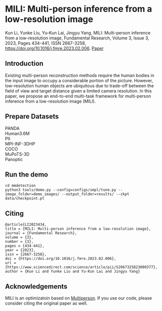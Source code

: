 # MILI: Multi-person inference from a low-resolution image
Kun Li, Yunke Liu, Yu-Kun Lai, Jingyu Yang,
MILI: Multi-person inference from a low-resolution image,
Fundamental Research,
Volume 3, Issue 3,
2023,
Pages 434-441,
ISSN 2667-3258,
https://doi.org/10.1016/j.fmre.2023.02.006.
[Paper](https://www.sciencedirect.com/science/article/pii/S2667325823000377?utm_campaign=STMJ_AUTH_SERV_PUBLISHED&utm_medium=email&utm_acid=269426632&SIS_ID=&dgcid=STMJ_AUTH_SERV_PUBLISHED&CMX_ID=&utm_in=DM345715&utm_source=AC#sec0008)

## Introduction
Existing multi-person reconstruction methods require the human bodies in the input image to occupy a considerable portion of the picture. However, low-resolution human objects are ubiquitous due to trade-off between the field of view and target distance given a limited camera resolution. In this paper, we propose an end-to-end multi-task framework for multi-person inference from a low-resolution image (MILI).

## Prepare Datasets
PANDA  
Human3.6M  
PII  
MPI-INF-3DHP  
COCO  
MuPoTS-3D   
Panoptic  

## Run the demo
```
cd mmdetection
python3 tools/demo.py --config=configs/smpl/tune.py --image_folder=demo_images/ --output_folder=results/ --ckpt data/checkpoint.pt
```

## Citing
```
@article{LI2023434,
title = {MILI: Multi-person inference from a low-resolution image},
journal = {Fundamental Research},
volume = {3},
number = {3},
pages = {434-441},
year = {2023},
issn = {2667-3258},
doi = {https://doi.org/10.1016/j.fmre.2023.02.006},
url = {https://www.sciencedirect.com/science/article/pii/S2667325823000377},
author = {Kun Li and Yunke Liu and Yu-Kun Lai and Jingyu Yang}
```

## Acknowledgements
 MILI is an optimizatoin based on [Multiperson](https://github.com/JiangWenPL/multiperson). If you use our code, please consider citing the original paper as well.
